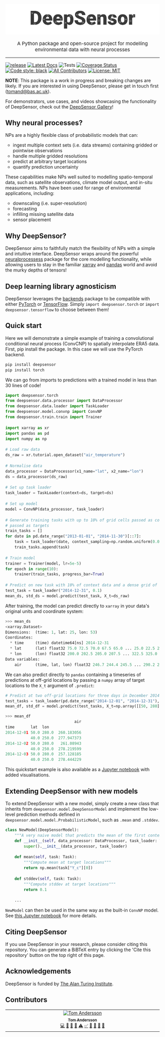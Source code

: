 [//]: # (![]&#40;figs/DeepSensorLogo.png&#41;)
<ul style="text-align: center;">
<img src="figs/DeepSensorLogo2.png" width="700"/>
</ul>

<ul style="margin-top:0px;">


<p style="text-align: center; font-size: 15px">A Python package and open-source project for modelling environmental
data with neural processes</p>

-----------

[![release](https://img.shields.io/badge/release-v0.2.5-green?logo=github)](https://github.com/tom-andersson/deepsensor/releases)
[![Latest Docs](https://img.shields.io/badge/docs-latest-blue.svg)](https://tom-andersson.github.io/deepsensor/)
![Tests](https://github.com/tom-andersson/deepsensor/actions/workflows/tests.yml/badge.svg)
[![Coverage Status](https://coveralls.io/repos/github/tom-andersson/deepsensor/badge.svg?branch=main)](https://coveralls.io/github/tom-andersson/deepsensor?branch=main)
[![Code style: black](https://img.shields.io/badge/code%20style-black-000000.svg)](https://github.com/psf/black)
[![All Contributors](https://img.shields.io/github/all-contributors/tom-andersson/deepsensor?color=ee8449&style=flat-square)](#contributors)
[![License: MIT](https://img.shields.io/badge/License-MIT-yellow.svg)](https://github.com/tom-andersson/deepsensor/blob/main/LICENSE)


**NOTE**: This package is a work in progress and breaking changes are likely. If you are interested
in using DeepSensor, please get in touch first (tomand@bas.ac.uk).

For demonstrators, use cases, and videos showcasing the functionality of DeepSensor, check out the
[DeepSensor Gallery](https://github.com/tom-andersson/deepsensor_gallery)!

Why neural processes?
-----------
NPs are a highly flexible class of probabilistic models that can:
- ingest multiple context sets (i.e. data streams) containing gridded or pointwise observations
- handle multiple gridded resolutions
- predict at arbitrary target locations
- quantify prediction uncertainty

These capabilities make NPs well suited to modelling spatio-temporal data, such as
satellite observations, climate model output, and in-situ measurements.
NPs have been used for range of environmental applications, including:
- downscaling (i.e. super-resolution)
- forecasting
- infilling missing satellite data
- sensor placement

Why DeepSensor?
-----------
DeepSensor aims to faithfully match the flexibility of NPs with a simple and intuitive
interface.
DeepSensor wraps around the powerful [neuralprocessess](https://github.com/wesselb/neuralprocesses)
package for the core modelling functionality, while allowing users to stay in
the familiar [xarray](https://xarray.pydata.org) and [pandas](https://pandas.pydata.org) world
and avoid the murky depths of tensors!

Deep learning library agnosticism
-----------
DeepSensor leverages the [backends](https://github.com/wesselb/lab) package to be compatible with
either [PyTorch](https://pytorch.org/) or [TensorFlow](https://www.tensorflow.org/).
Simply `import deepsensor.torch` or `import deepsensor.tensorflow` to choose between them!

Quick start
----------

Here we will demonstrate a simple example of training a convolutional conditional neural process
(ConvCNP) to spatially interpolate ERA5 data.
First, pip install the package. In this case we will use the PyTorch backend.
```bash
pip install deepsensor
pip install torch
```

We can go from imports to predictions with a trained model in less than 30 lines of code!

```python
import deepsensor.torch
from deepsensor.data.processor import DataProcessor
from deepsensor.data.loader import TaskLoader
from deepsensor.model.convnp import ConvNP
from deepsensor.train.train import Trainer

import xarray as xr
import pandas as pd
import numpy as np

# Load raw data
ds_raw = xr.tutorial.open_dataset("air_temperature")

# Normalise data
data_processor = DataProcessor(x1_name="lat", x2_name="lon")
ds = data_processor(ds_raw)

# Set up task loader
task_loader = TaskLoader(context=ds, target=ds)

# Set up model
model = ConvNP(data_processor, task_loader)

# Generate training tasks with up to 10% of grid cells passed as context and all grid cells
# passed as targets
train_tasks = []
for date in pd.date_range("2013-01-01", "2014-11-30")[::7]:
    task = task_loader(date, context_sampling=np.random.uniform(0.0, 0.1), target_sampling="all")
    train_tasks.append(task)

# Train model
trainer = Trainer(model, lr=5e-5)
for epoch in range(10):
    trainer(train_tasks, progress_bar=True)

# Predict on new task with 10% of context data and a dense grid of target points
test_task = task_loader("2014-12-31", 0.1)
mean_ds, std_ds = model.predict(test_task, X_t=ds_raw)
```

After training, the model can predict directly to `xarray` in your data's original units and coordinate system:
```python
>>> mean_ds
<xarray.Dataset>
Dimensions:  (time: 1, lat: 25, lon: 53)
Coordinates:
  * time     (time) datetime64[ns] 2014-12-31
  * lat      (lat) float32 75.0 72.5 70.0 67.5 65.0 ... 25.0 22.5 20.0 17.5 15.0
  * lon      (lon) float32 200.0 202.5 205.0 207.5 ... 322.5 325.0 327.5 330.0
Data variables:
    air      (time, lat, lon) float32 246.7 244.4 245.5 ... 290.2 289.8 289.4
```

We can also predict directly to `pandas` containing a timeseries of predictions at off-grid locations
by passing a `numpy` array of target locations to the `X_t` argument of `.predict`:
```python
# Predict at two off-grid locations for three days in December 2014
test_tasks = task_loader(pd.date_range("2014-12-01", "2014-12-31"), 0.1)
mean_df, std_df = model.predict(test_tasks, X_t=np.array([[50, 280], [40, 250]]).T)
```

```python
>>> mean_df
                              air
time       lat  lon              
2014-12-01 50.0 280.0  260.183056
           40.0 250.0  277.947373
2014-12-02 50.0 280.0   261.08943
           40.0 250.0  278.219599
2014-12-03 50.0 280.0  257.128185
           40.0 250.0  278.444229
```

This quickstart example is also available as a [Jupyter notebook](https://github.com/tom-andersson/deepsensor_demos/blob/main/demonstrators/quickstart.ipynb) with added visualisations.

Extending DeepSensor with new models
----------
To extend DeepSensor with a new model, simply create a new class that inherits from `deepsensor.model.DeepSensorModel`
and implement the low-level prediction methods defined in `deepsensor.model.model.ProbabilisticModel`,
such as `.mean` and `.stddev`.
```python
class NewModel(DeepSensorModel):
    """A very naive model that predicts the mean of the first context set with a fixed stddev"""
    def __init__(self, data_processor: DataProcessor, task_loader: TaskLoader):
        super().__init__(data_processor, task_loader)
        
    def mean(self, task: Task):
        """Compute mean at target locations"""
        return np.mean(task["Y_c"][0])
    
    def stddev(self, task: Task):
        """Compute stddev at target locations"""
        return 0.1
    
    ...
```
`NewModel` can then be used in the same way as the built-in `ConvNP` model.
See [this Jupyter notebook](https://github.com/tom-andersson/deepsensor_gallery/blob/main/demonstrators/extending_models.ipynb)
for more details.


## Citing DeepSensor
If you use DeepSensor in your research, please consider citing this repository.
You can generate a BiBTeX entry by clicking the 'Cite this repository' button
on the top right of this page.

## Acknowledgements
DeepSensor is funded by [The Alan Turing Institute](https://www.turing.ac.uk/).

## Contributors

<!-- ALL-CONTRIBUTORS-LIST:START - Do not remove or modify this section -->
<!-- prettier-ignore-start -->
<!-- markdownlint-disable -->
<table>
  <tbody>
    <tr>
      <td align="center" valign="top" width="14.28%"><a href="https://www.bas.ac.uk/profile/tomand"><img src="https://avatars.githubusercontent.com/u/26459412?v=4?s=100" width="100px;" alt="Tom Andersson"/><br /><sub><b>Tom Andersson</b></sub></a><br /><a href="#code-tom-andersson" title="Code">💻</a> <a href="#research-tom-andersson" title="Research">🔬</a> <a href="#maintenance-tom-andersson" title="Maintenance">🚧</a> <a href="#bug-tom-andersson" title="Bug reports">🐛</a> <a href="#test-tom-andersson" title="Tests">⚠️</a> <a href="#tutorial-tom-andersson" title="Tutorials">✅</a> <a href="#doc-tom-andersson" title="Documentation">📖</a> <a href="#review-tom-andersson" title="Reviewed Pull Requests">👀</a> <a href="#talk-tom-andersson" title="Talks">📢</a> <a href="#question-tom-andersson" title="Answering Questions">💬</a></td>
    </tr>
  </tbody>
</table>

<!-- markdownlint-restore -->
<!-- prettier-ignore-end -->

<!-- ALL-CONTRIBUTORS-LIST:END -->
